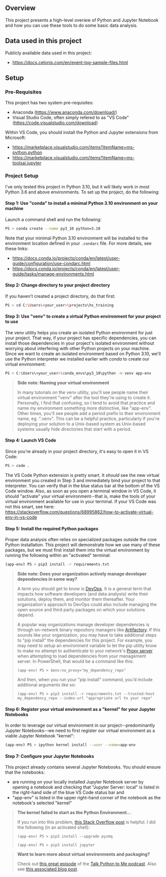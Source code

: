 ## Overview
This project presents a high-level overiew of Python and Jupyter Notebook and how you can use these tools to do some basic data analysis. 

## Data used in this project
Publicly available data used in this project:
 - https://docs.celonis.com/en/event-log-sample-files.html


## Setup
### Pre-Requisites
This project has two system pre-requisites:
 - Anaconda (https://www.anaconda.com/download/)
 - Visual Studio Code, often simply refered to as "VS Code" (https://code.visualstudio.com/download)

Within VS Code, you should install the Python and Jupyter extensions from Microsoft:
 - https://marketplace.visualstudio.com/items?itemName=ms-python.python
 - https://marketplace.visualstudio.com/items?itemName=ms-toolsai.jupyter

### Project Setup
I've only tested this project in Python 3.10, but it will likely work in most Python 3.6 and above environments.  To set up the project, do the following:

#### Step 1: Use "conda" to install a minimal Python 3.10 environment on your machine
Launch a command shell and run the following:
``` bash
PS > conda create --name py3_10 python=3.10
```

Note that your minimal Python 3.10 environment will be installed to the environment location defined in your ```.condarc``` file.  For more details, see these links:
 - https://docs.conda.io/projects/conda/en/latest/user-guide/configuration/use-condarc.html
 - https://docs.conda.io/projects/conda/en/latest/user-guide/tasks/manage-environments.html

#### Step 2: Change directory to your project directory
If you haven't created a project directory, do that first:
``` bash
PS > cd C:\Users\<your_user>\projects\hs_training
```

#### Step 3: Use "venv" to create a virtual Python environment for your project to use
The venv utility helps you create an isolated Python environment for just your project.  That way, if your project has specific dependencies, you can install those dependencies in your project's isolated environment without worrying about interfering with other Python projects on your machine.  Since we want to create an isolated environment based on Python 3.10, we'll use the Python interpreter we installed earlier with _conda_ to create our virtual environment:
``` bash
PS > C:\Users\<your_user>\conda_envs\py3_10\python -m venv app-env
```

> __Side note: Naming your virtual environment__
> 
> In many tutorials on the venv utility, you'll see people name their virtual environment "venv" after the tool they're using to create it.  Personally, I find that confusing, so I tend to avoid that practice and name my environment something more distinctive, like "app-env".  Other times, you'll see people add a period prefix to their environment name, eg. ".venv".  This can be a helpful practice, particularly if you're deploying your solution to a Unix-based system as Unix-based systems usually hide directories that start with a period.

#### Step 4: Launch VS Code
Since you're already in your project directory, it's easy to open it in VS Code:
``` bash
PS > code .
```

The VS Code Python extension is pretty smart.  It _should_ see the new virtual environment you created in Step 3 and immediately bind your project to that interpreter.  You can verify that in the blue status bar at the bottom of the VS Code window.  Also, as soon as you open a terminal window in VS Code, it should "activate" your virtual environment--that is, make the tools of your virtual environment available for use in your terminal.  If your VS Code was not this smart, see here:
https://stackoverflow.com/questions/68995862/how-to-activate-virtual-env-in-vs-code

#### Step 5: Install the required Python packages
Proper data analysis often relies on specialized packages outside the core Python installation.  This project will demonstrate how we use many of these packages, but we must first install them into the virtual environment by running the following within an "activated" terminal:
``` bash
(app-env) PS > pip3 install -r requirements.txt
```

> __Side note: Does your organization actively manage developer dependencies in some way?__
> 
> A term you should get to know is [DevOps](https://en.wikipedia.org/wiki/DevOps).  It is a general term that impacts how software developers (and data analysts) write their solutions, deploy them, and monitor them thereafter.  Your organization's approach to DevOps could also include managing the open source and third party packages on which your solutions depend.
> 
> A popular way organizations manage developer dependencies is through on-network binary repository managers like [Artifactory](https://jfrog.com/blog/what-is-artifactory-jfrog).  If this sounds like your organization, you may have to take additional steps to "pip install" the dependencies for this project.  For example, you may need to setup an environment variable to let the pip utility know to make no attempt to authenticate to your network's [Proxy server](https://www.fortinet.com/resources/cyberglossary/proxy-server) when attempting to load dependencies from your management server.  In PowerShell, that would be a command like this:
> 
> ```(app-env) PS > $env:no_proxy="my_dependency_repo"```
> 
> And then, when you run your "pip install" command, you'd include additional arguments like so:
> 
> ```(app-env) PS > pip3 install -r requirements.txt --trusted-host my_dependency_repo --index-url "appropriate url to your repo"```

#### Step 6: Register your virtual environment as a "kernel" for your Jupyter Notebooks
In order to leverage our virtual environment in our project--predominantly Jupyter Notebooks--we need to first register our virtual environment as a viable Jupyter Notebook "kernel":
``` bash
(app-env) PS > ipython kernel install --user --name=app-env
```

#### Step 7: Configure your Jupyter Notebooks
This project already contains several Jupyter Notebooks.  You should ensure that the notebooks:
 - are running on your locally installed Jupyter Notebook server by opening a notebook and checking that "Jupyter Server: local" is listed in the right-hand side of the blue VS Code status bar and 
 - "app-env" is listed in the upper right-hand corner of the notebook as the notebook's selected "kernel"

> __The kernel failed to start as the Python Environment...__
> 
> If you run into this problem, [this Stack Overflow post](https://stackoverflow.com/questions/70506366/failed-to-start-the-kernel-jupyter-in-vs-code/72937056#72937056) is helpful.  I did the following (in an activated shell):
> 
> ```(app-env) PS > pip3 install --upgrade pyzmq```
> 
> ```(app-env) PS > pip3 install jupyter```

> __Want to learn more about virtual environments and packaging?__
> 
> Check out [this great episode](https://talkpython.fm/episodes/show/436/an-unbiased-evaluation-of-environment-and-packaging-tools) of the [Talk Python to Me podcast](https://talkpython.fm/).  Also see [this associated blog post](https://alpopkes.com/posts/python/packaging_tools/).
